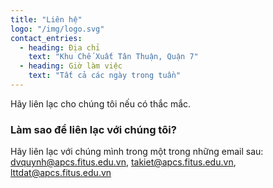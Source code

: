 ```yaml
---
title: "Liên hệ"
logo: "/img/logo.svg"
contact_entries:
  - heading: Địa chỉ
    text: "Khu Chế Xuất Tân Thuận, Quận 7"
  - heading: Giờ làm việc
    text: "Tất cả các ngày trong tuần"
---
```


Hãy liên lạc cho chúng tôi nếu có thắc mắc.

<h3 class="f4 b lh-title mb2">Làm sao để liên lạc với chúng tôi?</h3>

Hãy liên lạc với chúng mình trong một trong những email sau: dvquynh@apcs.fitus.edu.vn, takiet@apcs.fitus.edu.vn, lttdat@apcs.fitus.edu.vn
